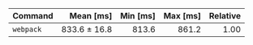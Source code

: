 | Command | Mean [ms] | Min [ms] | Max [ms] | Relative |
|:---|---:|---:|---:|---:|
| `webpack` | 833.6 ± 16.8 | 813.6 | 861.2 | 1.00 |
